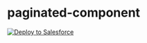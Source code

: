 # paginated-component

<a href="https://githubsfdeploy.herokuapp.com?owner=iNardex&repo=paginated-component&ref=main">
  <img alt="Deploy to Salesforce"
       src="https://raw.githubusercontent.com/afawcett/githubsfdeploy/master/src/main/webapp/resources/img/deploy.png">
</a>